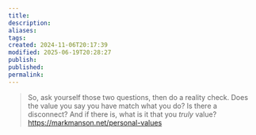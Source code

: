 ```yaml
---
title: 
description: 
aliases: 
tags: 
created: 2024-11-06T20:17:39
modified: 2025-06-19T20:28:27
publish: 
published: 
permalink: 
---
```


> So, ask yourself those two questions, then do a reality check. Does the value you say you have match what you do? Is there a disconnect? And if there is, what is it that you _truly_ value?
https://markmanson.net/personal-values
